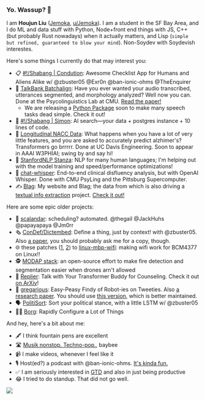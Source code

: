 ### Yo. Wassup? 👋 

I am **Houjun Liu** ([Jemoka](https://github.com/Jemoka), [u/Jemoka](https://www.reddit.com/user/jemoka)). I am a student in the SF Bay Area, and I do ML and data stuff with Python, Node+front end things with JS, C++ (but probably Rust nowadays) when it actually matters, and Lisp (`simple but refined, guaranteed to blow your mind`). Non-Soydev with Soydevish interestes.

Here's some things I currently do that may interest you:
* 📋 [#!/Shabang | Condution](https://github.com/Shabang-Systems/Condution): Awesome Checklist App for Humans and Aliens Alike w/ @zbuster05 @Exr0n @ban-ionic-ohms @TheEnquirer
* 📢 [TalkBank Batchalign](https://github.com/TalkBank/batchalign): Have you ever wanted your audio transcribed, utterances segmented, and morphology analyzed? Well now you can. Done at the Psycolinguistics Lab at CMU. [Read the paper!](https://pubs.asha.org/doi/full/10.1044/2023_JSLHR-22-00642)
  * We are releasing a [Python Package](https://github.com/talkbank/batchalign2) soon to make many speech tasks dead simple. Check it out!
* 🎤 [#!/Shabang | Simon](https://github.com/Shabang-Systems/simon): AI search—your data + postgres instance + 10 lines of code.
* 🧠 [Longitudinal NACC Data](https://github.com/Jemoka/nacc_exploration/): What happens when you have a lot of very little features, and you are asked to accurately predict alzhimer's? Transformers go brrrrr. Done at UC Davis Engineering. Soon to appear in AAAI W3PHIAI; swing by and say hi!
* 📕 [StanfordNLP Stanza](https://github.com/stanfordnlp/stanza): NLP for many human languages; I'm helping out with the model training and speed/performance optimizations!
* 🙊 [chat-whisper](https://github.com/talkbank/chat-whisper): End-to-end clinical disfluency analysis, but with OpenAI Whisper. Done with CMU PsyLing and the Pittsburg Supercomputer.
* ✍️ [Blag](https://github.com/jemoka/blag): My website and Blag; the data from which is also driving a [textual info extraction](https://github.com/jemoka/blagger) project. [Check it out!](https://www.jemoka.com/tags/index/)

Here are some epic older projects:
* 📆 [scalandar](https://github.com/scalander/scalander): scheduling? automated. @thegail @JackHuhs @papayapaya @Jm0rr
* 🗞 [ConDef/Dictembed](https://github.com/insanityhq/dictembed): Define a thing, just by context! with @zbuster05. Also [a paper](https://link.springer.com/chapter/10.1007/978-3-031-10464-0_41), you should probably ask me for a copy, though.
* 🌐 these patches ([1](https://github.com/Jemoka/linux-mbp-wifi/blob/main/8004-brcmfmac-4377-chip-ids.patch), [2](https://github.com/Jemoka/linux-mbp-wifi/blob/main/9001-fix-bluetooth-shutdown.patch)) to [linux-mbp-wifi](https://github.com/Jemoka/linux-mbp-wifi): making wifi work for BCM4377 on Linux!!
* 🕵️‍ [MODAP stack](https://github.com/MODAP/stack): an open-source effort to make fire detection and segmentation easier when drones arn't allowed
* 🛀 [Replier](https://github.com/jemoka/replier/): Talk with Your Transformer Buddy for Counseling. Check it out [on ArXiv](https://arxiv.org/abs/2104.10661)!
* 🤖 [gregarious](https://github.com/Jemoka/gregarious): Easy-Peasy Findy of Robot-ies on Tweeties. Also [a research paper](https://www.preprints.org/manuscript/202004.0214/v1). You should use [this version](https://github.com/Jemoka/gregarioussystem), which is better maintained.
* 🗣 [PolitiSort](https://github.com/PolitiSort/PolitiSort): Sort your political stance, with a little LSTM w/ @zbuster05
* 🧑‍💻 [Borg](https://github.com/Jemoka/Borg): Rapidly Configure a Lot of Things

And hey, here's a bit about me:
* 🖋 I think fountain pens are excellent
* 🛣 [Musik nonstop. Techno-pop.](http://kraftwerk.com/), baybee
* 📹 I make videos, whenever I feel like it
* 🎙 Host(ed?) a podcast with @ban-ionic-ohms. [It's kinda fun.](https://anchor.fm/yappin)
* ✅ I am seriously interested in [GTD](https://gettingthingsdone.com/) and also in just being productive
* 😂 I tried to do standup. That did not go well.

![](https://github-profile-summary-cards.vercel.app/api/cards/profile-details?username=jemoka&theme=vue)
